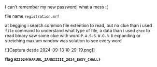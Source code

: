 I can't remember my new password, what a mess :(

file name `registration.mrf`

at begging i search common file extention to read, but no clue than i used `file` command to understand what type of file, a data than i used `ghex` to read binary saw some clue with word `P.A.S.S.W.O.R.D`  expanding or stretching maxium window was solution to see every word

![[Captura desde 2024-09-13 10-29-19.png]]

**flag `HZ2024{HARUUL_ZANGIIIII_2024_EASY_CHALL}`**
